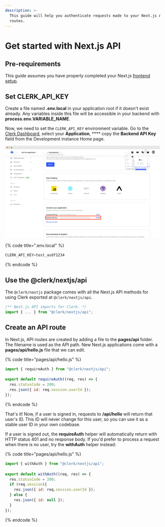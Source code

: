 ```yaml
---
description: >-
  This guide will help you authenticate requests made to your Next.js API
  routes.
---
```


# Get started with Next.js API

## Pre-requirements

This guide assumes you have properly completed your Next.js [frontend setup](nextjs.md).

## Set CLERK\_API\_KEY

Create a file named **.env.local** in your application root if it doesn't exist already. Any variables inside this file will be accessible in your backend with **process.env.VARIABLE\_NAME**.

Now, we need to set the `CLERK_API_KEY` environment variable. Go to the [Clerk Dashboard](https://dashboard.clerk.dev), select your **Application**, **** copy the **Backend API Key** field from the Development instance Home page.

![Home page with Backend API key highlighted](<../.gitbook/assets/home - backend api key highlighted.png>)

{% code title=".env.local" %}
```jsx
CLERK_API_KEY=test_asdf1234
```
{% endcode %}

## Use the @clerk/nextjs/api

The `@clerk/nextjs` package comes with all the Next.js API methods for using Clerk exported at `@clerk/nextjs/api`.

```typescript
/** Next.js API imports for Clerk. */
import { ... } from "@clerk/nextjs/api";
```

## Create an API route

In Next.js, API routes are created by adding a file to the **pages/api** folder.  The filename is used as the API path. New Next.js applications come with a **pages/api/hello.js** file that we can edit.

{% code title="pages/api/hello.js" %}
```jsx
import { requireAuth } from "@clerk/nextjs/api";

export default requireAuth((req, res) => {
  res.statusCode = 200;
  res.json({ id: req.session.userId });
});
```
{% endcode %}

That's it! Now, if a user is signed in, requests to **/api/hello** will return that user's ID.  This ID will never change for this user, so you can use it as a stable user ID in your own codebase.

If a user is signed out, the **requireAuth** helper will automatically return with HTTP status 401 and no response body. If you'd prefer to process a request when there is no user, try the **withAuth** helper instead:

{% code title="pages/api/hello.js" %}
```jsx
import { withAuth } from "@clerk/nextjs/api";

export default withAuth((req, res) => {
  res.statusCode = 200;
  if (req.session){
    res.json({ id: req.session.userId });
  } else {
    res.json({ id: null });
  } 
});
```
{% endcode %}
